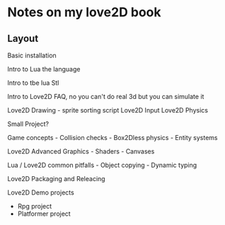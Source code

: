 # Notes on my love2D book

## Layout

Basic installation

Intro to Lua the language

Intro to tbe lua Stl

Intro to Love2D
    FAQ, no you can't do real 3d but you can simulate it

Love2D Drawing
    - sprite sorting script
Love2D Input
Love2D Physics

Small Project?

Game concepts
    - Collision checks
    - Box2Dless physics
    - Entity systems

Love2D Advanced Graphics
    - Shaders
    - Canvases

Lua / Love2D common pitfalls
    - Object copying
    - Dynamic typing

Love2D Packaging and Releacing

Love2D Demo projects
- Rpg project
- Platformer project

